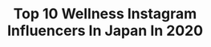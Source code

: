 ---
title: Top 10 Wellness Instagram Influencers In Japan In 2020
description: >-
  Find top wellness Instagram influencers in Japan in 2020. Most popular hashtags: #nike #running #explorekyoto #explorejapan.
platform: Instagram
profiles:
  - username: "learningtolovesarah"
    fullname: >-
      Sarah Jane🌻
    location: "Japan"
    followers: 9829
    engagement: 508
    commentsToLikes: 0.080516
    id: ck55l0mdj0hyg0i11y0nqx39e
    verified: false
    hashtags: "#antidietculture, #edrecovery, #nakedcurve, #womanempowerment"
  - username: "moekofukuda"
    fullname: >-
      #moekofukuda (福田萌子)
    location: "Japan"
    followers: 35305
    engagement: 377
    commentsToLikes: 0.013677
    id: ck15uws26ovo20i190kg7w2ep
    verified: false
    hashtags: "#feelbeautiful, #takanawagatewaystation, #ultraboost, #hometeam"
  - username: "haa_co85"
    fullname: >-
      Haco ⋆ はあこ ⋆ ฮาโกะ
    location: "Japan"
    followers: 14272
    engagement: 583
    commentsToLikes: 0.023441
    id: ck0tw16vtdktg0i19r7t64y70
    verified: false
    hashtags: "#2019bestnine, #yimsstylemassage, #chiropractic, #ignite"
  - username: "grace.oura"
    fullname: >-
      G r a c e  ☺︎ *･ﾟ
    location: "Japan"
    followers: 5752
    engagement: 523
    commentsToLikes: 0.033145
    id: ck5ck0enlvv830i113h52vefc
    verified: false
    hashtags: "#summeroutfit, #travelvibes, #enoshima, #faithfulness"
  - username: "galina_kerimova_jp"
    fullname: >-
      Japan Adventures 📍Kyoto
    location: "Japan"
    followers: 7284
    engagement: 263
    commentsToLikes: 0.061176
    id: ck0w3sk59v1vk0i191bl9wczf
    verified: false
    hashtags: "#japanesegarden, #japanexpat, #wellness, #japanlover"
  - username: "be_story_official"
    fullname: >-
      美ST編集部
    location: "Japan"
    followers: 37812
    engagement: 156
    commentsToLikes: 0.004617
    id: ck13akirpqtmi0i197yida15e
    verified: false
    hashtags: "#cosme, #cosmedecorte, #snowman, #beautyfood"
  - username: "eriomochi3"
    fullname: >-
      🅴̤̬ 🆁࿆ 🅸⃞̤̬☕︎
    location: "Japan"
    followers: 4547
    engagement: 2931
    commentsToLikes: 0.060475
    id: ck135nyh72ct30i19ydk397bb
    verified: false
    hashtags: "#foreathlete45s, #ig, #runonclouds, #pegasusturbo"
  - username: "cho_so_"
    fullname: >-
      Hikaru*॰¨̮
    location: "Japan"
    followers: 55325
    engagement: 299
    commentsToLikes: 0.015290
    id: ck55q8xdnc95z0i114k8sbsu0
    verified: false
    hashtags: "#hamee, #rubychocolate, #buzzlightyear, #tokyodisneyresort"
---